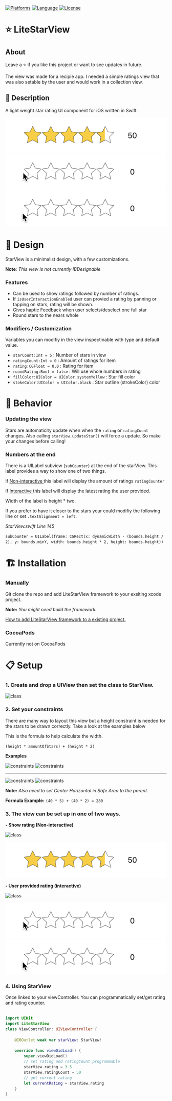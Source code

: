 [![Platforms](https://img.shields.io/badge/platform-iOS-yellow.svg)]()
[![Language](https://img.shields.io/badge/language-Swift_5.0-orange.svg)]()
[![License](https://img.shields.io/badge/license-MIT-blue.svg)]()

# ⭐️ LiteStarView

## About 

Leave a ⭐ if you like this project or want to see updates in future.

The view was made for a recipie app. I needed a simple ratings view that was also setable by the user and would work in a collection view.

## 📑 Description

A light weight star rating UI component for iOS written in Swift. 

![alt text](ReadmePic/starShot.png "User Interaction Enabled")
![alt text](ReadmePic/starFloat.gif "Float")
![alt text](ReadmePic/starInt.gif "Int")

# 📐 Design

StarView is a minimalist design, with a few customizations. 

**Note**: *This view is not currently IBDesignable*

### Features 

- Can be used to show ratings followed by number of ratings.
- If `isUserInteractionEnabled` user can provied a rating by panning or tapping on stars, rating will be shown.
- Gives haptic Feedback when user selects/deselect one full star
- Round stars to the nears whole 

### Modifiers / Customization

Variables you can modifiy in the view inspectinable with type and default value. 
                   
- `starCount:Int = 5`                                                 : Number of stars in view  
- `ratingCount:Int = 0`                                             : Amount of ratings for item
- `rating:CGFloat = 0.0`                                           : Rating for item
- `roundRating:Bool = false`                                   : Will use whole numbers in rating
- `fillColor:UIColor = UIColor.systemYellow`  : Star fill color
- `stokeColor` :`UIColor = UIColor.black`             : Star outline (strokeColor) color 


# 🎲 Behavior

### Updating the view

Stars are automaticity update when when the `rating` or `ratingCount` changes. 
Also calling `starView.updateStar()` will force a update. So make your changes before calling!


### Numbers at the end 

There is a UILabel subview (`subCounter`) at the end of the starView. This label provides a way to show one of two things. 

If [Non-interactive ](https://github.com/MitchTODO/LiteStarView#3-the-view-can-be-set-up-in-one-of-two-ways " Link to setup #3") this label will display the amount of ratings  `ratingCounter` 

If [Interactive ](https://github.com/MitchTODO/LiteStarView#3-the-view-can-be-set-up-in-one-of-two-ways " Link to setup #3")  this label will display the latest rating the user provided.

Width of the label is height * two.

If you prefer to have it closer to the stars your could modifiy the following line or set `.textAlignment = left`.

*StarView.swift  Line 145*

```subCounter = UILabel(frame: CGRect(x: dynamicWidth - (bounds.height / 2), y: bounds.minY, width: bounds.height * 2, height: bounds.height))```


# 🏗 Installation 

### Manually 

Git clone the repo and add LiteStarView framework to your exsiting xcode project. 

**Note:** *You might need build the framework.*

[How to add LiteStarView framework to a existing project. ](https://youtu.be/xE_Q32SOAfo "Video demo of add framework ")

### CocoaPods

Currently not on CocoaPods 

# 📋 Setup

### 1. Create and drop a UIView then set the class to StarView.

<img src="ReadmePic/setClass.png" height="150" alt="class"/>

### 2. Set your constraints

There are many way to layout this view but a height constraint is needed for the stars to be drawn correctly. Take a look at the examples below

 This is the formula to help calculate the width.
 
`(height * amountOfStars) + (height * 2)`

 **Examples**
 
 <img src="ReadmePic/alignLeft.png" height="70" alt="constraints"/>
 
<img src="ReadmePic/constraints.png" height="250" alt="constraints"/>


---

<img src="ReadmePic/starDemoCenter.png" height="70" alt="constraints"/>

<img src="ReadmePic/alignCenter.png" height="250" alt="constraints"/>

**Note:** *Also need to set Center Horizontal in Safe Area to the parent.*

**Formula Example:**  `(40 * 5) + (40 * 2) = 280`


### 3. The view can be set up in one of two ways.

**- Show rating (Non-interactive)**

<img src="ReadmePic/userDisabled.png" height="50" alt="class"/>

![alt text](ReadmePic/starShot.png "User Interaction Enabled")

**- User provided rating (interactive)**

<img src="ReadmePic/userEnabled.png" height="50" alt="class"/>

![alt text](ReadmePic/starFloat.gif "Float")
![alt text](ReadmePic/starInt.gif "Int")

### 4. Using StarView

Once linked to your viewController. You can programmatically set/get rating and rating counter. 


```swift

import UIKit
import LiteStarView
class ViewController: UIViewController {

    @IBOutlet weak var starView: StarView!
    
    override func viewDidLoad() {
        super.viewDidLoad()
        // set rating and ratingCount programmable
        starView.rating = 3.5
        starView.ratingCount = 50
        // get current rating
        let currentRating = starView.rating
    }
}

```



